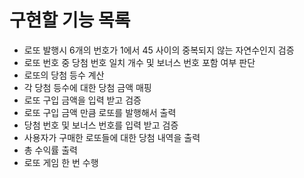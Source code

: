# 구현할 기능 목록

- 로또 발행시 6개의 번호가 1에서 45 사이의 중복되지 않는 자연수인지 검증
- 로또 번호 중 당첨 번호 일치 개수 및 보너스 번호 포함 여부 판단
- 로또의 당첨 등수 계산
- 각 당첨 등수에 대한 당첨 금액 매핑
- 로또 구입 금액을 입력 받고 검증
- 로또 구입 금액 만큼 로또를 발행해서 출력
- 당첨 번호 및 보너스 번호를 입력 받고 검증
- 사용자가 구매한 로또들에 대한 당첨 내역을 출력
- 총 수익률 출력
- 로또 게임 한 번 수행
